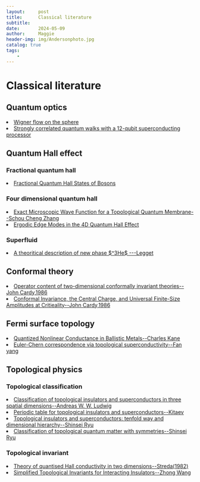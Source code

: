 ```yaml
---
layout:     post
title:      Classical literature
subtitle:   
date:       2024-05-09
author:     Maggie
header-img: img/Andersonphoto.jpg
catalog: true
tags:
    - 
---
```



#  Classical literature


## Quantum optics

<li>
<a href="https://maggiexheuw.github.io/pdf/The Wigner flow on the sphere.pdf">
Wigner flow on the sphere 
</a></li>

<li>
<a href="https://maggiexheuw.github.io/pdf/science.aaw1611.pdf">
Strongly correlated quantum
walks with a 12-qubit
superconducting processor
</a></li>



## Quantum Hall effect

### Fractional quantum hall 
<li>
<a href="https://maggiexheuw.github.io/pdf/cooper-2020-fractional-quantum-hall-states-of-bosons-properties-and-prospects-for-experimental-realization.pdf">
Fractional Quantum Hall States of Bosons
</a></li>


### Four dimensional quantum hall 

<li>
<a href="https://maggiexheuw.github.io/pdf/PhysRevLett.90.196801.pdf">
Exact Microscopic Wave Function for a Topological Quantum Membrane--Schou Cheng Zhang 
</a></li>

<li>
<a href="https://maggiexheuw.github.io/pdf/2104.01860v2.pdf">
Ergodic Edge Modes in the 4D Quantum Hall Effect
</a></li>

### Superfluid
<li>
<a href="https://maggiexheuw.github.io/pdf/RevModPhys.47.331.pdf">
A theoritical description of new phase $^3He$  ---Legget
</a></li>




## Conformal theory 


<li>
<a href="https://maggiexheuw.github.io/pdf/cardy1986.pdf">
Operator content of two-dimensional conformally invariant theories--John Cardy,1986
</a></li>


<li>
<a href="https://maggiexheuw.github.io/pdf/10.1103@physrevlett.56.742.pdf">
Conformal Invariance, the Central Charge, and Universal Finite-Size
Amplitudes at Critieality--John Cardy,1986
</a></li>



## Fermi surface topology 

<li>
<a href="https://maggiexheuw.github.io/pdf2/PhysRevLett.128.076801 (1).pdf">
Quantized Nonlinear Conductance in Ballistic Metals--Charles Kane
</a></li>


<li>
<a href="https://maggiexheuw.github.io/pdf2/Euler-Chern correspondence via topological superconductivity.pdf">
Euler-Chern correspondence via topological superconductivity--Fan yang
</a></li>


## Topological physics



### Topological classification

<li>
<a href="https://maggiexheuw.github.io/pdf2/schnyder2008 (1).pdf">
Classification of topological insulators and superconductors in three spatial dimensions--Andreas W. W. Ludwig
</a></li>

<li>
<a href="https://maggiexheuw.github.io/pdf2/Kitaev2009p8192Advances_In_Theoretical_Physics.pdf">
Periodic table for topological insulators and superconductors--Kitaev
</a></li>


<li>
<a href="https://maggiexheuw.github.io/pdf2/ryu2010.pdf">
Topological insulators and superconductors: tenfold way and dimensional hierarchy--Shinsei Ryu
</a></li>


<li>
<a href="https://maggiexheuw.github.io/pdf2/RevModPhys.88.035005.pdf">
Classification of topological quantum matter with symmetries--Shinsei Ryu
</a></li>

### Topological invariant 


<li>
<a href="https://maggiexheuw.github.io/pdf2/streda1982.pdf">
Theory of quantised Hall conductivity in two dimensions--Streda(1982)
</a></li>


<li>
<a href="https://maggiexheuw.github.io/pdf2/PhysRevX.2.031008.pdf">
Simplified Topological Invariants for Interacting Insulators--Zhong Wang
</a></li>